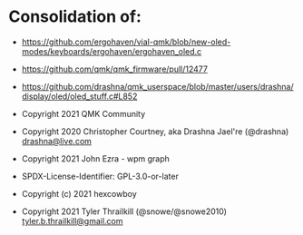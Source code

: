 # Consolidation of: 
* https://github.com/ergohaven/vial-qmk/blob/new-oled-modes/keyboards/ergohaven/ergohaven_oled.c
* https://github.com/qmk/qmk_firmware/pull/12477 
* https://github.com/drashna/qmk_userspace/blob/master/users/drashna/display/oled/oled_stuff.c#L852

* Copyright 2021 QMK Community
* Copyright 2020 Christopher Courtney, aka Drashna Jael're  (@drashna) <drashna@live.com>
* Copyright 2021 John Ezra - wpm graph
* SPDX-License-Identifier: GPL-3.0-or-later
* Copyright (c) 2021 hexcowboy
* Copyright 2021 Tyler Thrailkill (@snowe/@snowe2010) <tyler.b.thrailkill@gmail.com>

